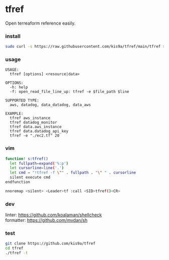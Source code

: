# tfref

Open terreaform reference easily.

### install

```bash
sudo curl -s https://raw.githubusercontent.com/kis9a/tfref/main/tfref > /usr/local/bin/tfref
```

### usage

```
USAGE:
  tfref [options] <resource|data>

OPTIONS:
  -h: help
  -f: open_read_file_line_up: tfref -e $file_path $line

SUPPORTED TYPE:
  aws, datadog, data_datadog, data_aws

EXAMPLE:
  tfref aws_instance
  tfref datadog_monitor
  tfref data.aws_instance
  tfref data.datadog_api_key
  tfref -e "./ec2.tf" 20
```

### vim

```bash
function! s:tfref()
  let fullpath=expand('%:p')
  let cursorline=line('.')
  let cmd = "!tfref -f \"" . fullpath . "\" " . cursorline
  silent execute cmd
endfunction

nnoremap <silent> <Leader>tf :call <SID>tfref()<CR>
```

### dev

linter: https://github.com/koalaman/shellcheck  
formatter: https://github.com/mvdan/sh

### test

```bash
git clone https://github.com/kis9a/tfref
cd tfref
./tfref -t
```
